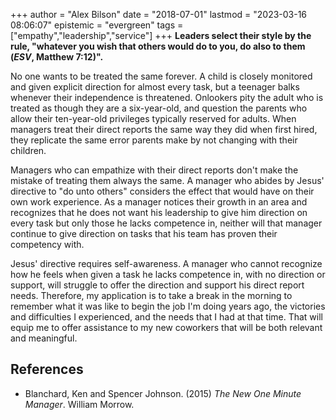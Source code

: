 +++
author = "Alex Bilson"
date = "2018-07-01"
lastmod = "2023-03-16 08:06:07"
epistemic = "evergreen"
tags = ["empathy","leadership","service"]
+++
**Leaders select their style by the rule, "whatever you wish that others would do to you, do also to them (_ESV_, Matthew 7:12)".**

No one wants to be treated the same forever. A child is closely monitored and given explicit direction for almost every task, but a teenager balks whenever their independence is threatened. Onlookers pity the adult who is treated as though they are a six-year-old, and question the parents who allow their ten-year-old privileges typically reserved for adults. When managers treat their direct reports the same way they did when first hired, they replicate the same error parents make by not changing with their children.

Managers who can empathize with their direct reports don't make the mistake of treating them always the same. A manager who abides by Jesus' directive to "do unto others" considers the effect that would have on their own work experience. As a manager notices their growth in an area and recognizes that he does not want his leadership to give him direction on every task but only those he lacks competence in, neither will that manager continue to give direction on tasks that his team has proven their competency with.

Jesus' directive requires self-awareness. A manager who cannot recognize how he feels when given a task he lacks competence in, with no direction or support, will struggle to offer the direction and support his direct report needs. Therefore, my application is to take a break in the morning to remember what it was like to begin the job I'm doing years ago, the victories and difficulties I experienced, and the needs that I had at that time. That will equip me to offer assistance to my new coworkers that will be both relevant and meaningful.

## References

- Blanchard, Ken and Spencer Johnson. (2015) _The New One Minute Manager_. William Morrow.
